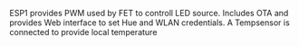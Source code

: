 ESP1 provides PWM used by FET to controll LED source. Includes OTA and provides Web interface to set Hue and WLAN credentials.
A Tempsensor is connected to provide local temperature
